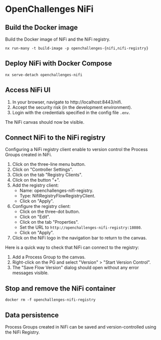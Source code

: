 # OpenChallenges NiFi

## Build the Docker image

Build the Docker image of NiFi and the NiFi registry.

```console
nx run-many -t build-image -p openchallenges-{nifi,nifi-registry}
```

## Deploy NiFi with Docker Compose

```console
nx serve-detach openchallenges-nifi
```

## Access NiFi UI

1. In your browser, navigate to http://localhost:8443/nifi.
2. Accept the security risk (in the development environment).
3. Login with the credentials specified in the config file `.env`.

The NiFi canvas should now be visible.

## Connect NiFi to the NiFi registry

Configuring a NiFi registry client enable to version control the Process Groups created in NiFi.

1. Click on the three-line menu button.
2. Click on "Controller Settings".
3. Click on the tab "Registry Clients".
4. Click on the button "+".
5. Add the registry client:
   - Name: openchallenges-nifi-registry.
   - Type: NifiRegistryFlowRegistryClient.
   - Click on "Apply".
6. Configure the registry client:
   - Click on the three-dot button.
   - Click on "Edit".
   - Click on the tab "Properties".
   - Set the URL to `http://openchallenges-nifi-registry:18080`.
   - Click on "Apply".
7. Click on the NiFi logo in the navigation bar to return to the canvas.

Here is a quick way to check that NiFi can connect to the registry:

1. Add a Process Group to the canvas.
2. Right-click on the PG and select "Version" > "Start Version Control".
3. The "Save Flow Version" dialog should open without any error messages visible.

## Stop and remove the NiFi container

```console
docker rm -f openchallenges-nifi-registry
```

## Data persistence

Process Groups created in NiFi can be saved and version-controlled using the NiFi Registry.
